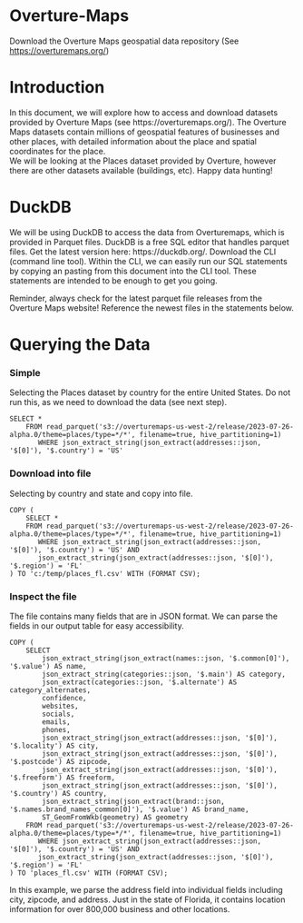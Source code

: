 # Overture-Maps
Download the Overture Maps geospatial data repository (See https://overturemaps.org/)

<h1>
  Introduction
</h1>
<p>
  In this document, we will explore how to access and download datasets provided by Overture Maps (see https://overturemaps.org/). The Overture Maps datasets contain millions of geospatial features of businesses and other places, with detailed information about the place and spatial coordinates for the place. <br>We will be looking at the Places dataset provided by Overture, however there are other datasets available (buildings, etc). Happy data hunting!
</p>

# DuckDB
<p>
  We will be using DuckDB to access the data from Overturemaps, which is provided in Parquet files. DuckDB is a free SQL editor that handles parquet files. Get the latest version here: https://duckdb.org/. Download the CLI (command line tool). Within the CLI, we can easily run our SQL statements by copying an pasting from this document into the CLI tool. These statements are intended to be enough to get you going.
</p>
<p>
  Reminder, always check for the latest parquet file releases from the Overture Maps website! Reference the newest files in the statements below.
</p>

# Querying the Data
<h3>
  Simple
</h3>
<p>
  Selecting the Places dataset by country for the entire United States. Do not run this, as we need to download the data (see next step).
</p>
<code>SELECT *
    FROM read_parquet('s3://overturemaps-us-west-2/release/2023-07-26-alpha.0/theme=places/type=*/*', filename=true, hive_partitioning=1)
       WHERE json_extract_string(json_extract(addresses::json, '$[0]'), '$.country') = 'US'
</code>
<h3>
  Download into file 
</h3>
<p>
  Selecting by country and state and copy into file. 
</p>
<code>COPY (
    SELECT *
    FROM read_parquet('s3://overturemaps-us-west-2/release/2023-07-26-alpha.0/theme=places/type=*/*', filename=true, hive_partitioning=1)
       WHERE json_extract_string(json_extract(addresses::json, '$[0]'), '$.country') = 'US' AND
       json_extract_string(json_extract(addresses::json, '$[0]'), '$.region') = 'FL'
) TO 'c:/temp/places_fl.csv' WITH (FORMAT CSV);
</code>
<h3>
  Inspect the file
</h3>
<p>
  The file contains many fields that are in JSON format. We can parse the fields in our output table for easy accessibility.
</p>
<code>COPY (
    SELECT 
        json_extract_string(json_extract(names::json, '$.common[0]'), '$.value') AS name,
        json_extract_string(categories::json, '$.main') AS category,
        json_extract(categories::json, '$.alternate') AS category_alternates,
        confidence,
        websites,
        socials,
        emails,
        phones,
        json_extract_string(json_extract(addresses::json, '$[0]'), '$.locality') AS city,
        json_extract_string(json_extract(addresses::json, '$[0]'), '$.postcode') AS zipcode,
        json_extract_string(json_extract(addresses::json, '$[0]'), '$.freeform') AS freeform,
        json_extract_string(json_extract(addresses::json, '$[0]'), '$.country') AS country,
        json_extract_string(json_extract(brand::json, '$.names.brand_names_common[0]'), '$.value') AS brand_name,
        ST_GeomFromWkb(geometry) AS geometry
    FROM read_parquet('s3://overturemaps-us-west-2/release/2023-07-26-alpha.0/theme=places/type=*/*', filename=true, hive_partitioning=1)
       WHERE json_extract_string(json_extract(addresses::json, '$[0]'), '$.country') = 'US' AND
       json_extract_string(json_extract(addresses::json, '$[0]'), '$.region') = 'FL'
) TO 'places_fl.csv' WITH (FORMAT CSV);
</code>
<p>
  In this example, we parse the address field into individual fields including city, zipcode, and address. Just in the state of Florida, it contains location information for over 800,000 business and other locations.
</p>



